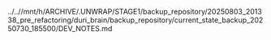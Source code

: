 ../..//mnt/h/ARCHIVE/.UNWRAP/STAGE1/backup_repository/20250803_201338_pre_refactoring/duri_brain/backup_repository/current_state_backup_20250730_185500/DEV_NOTES.md